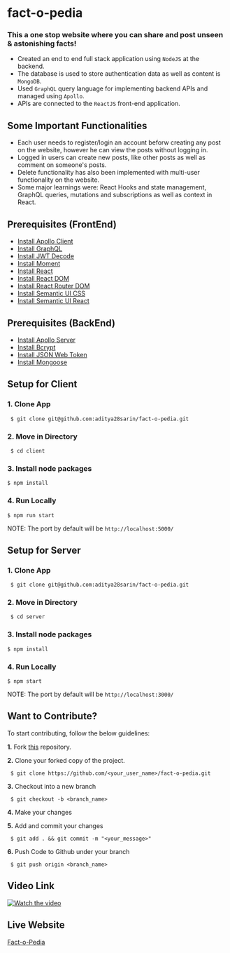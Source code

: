 # fact-o-pedia

### This a one stop website where you can share and post unseen & astonishing facts!

- Created an end to end full stack application using `NodeJS` at the backend. 
- The database is used to store authentication data as well as content is `MongoDB`.
- Used `GraphQL` query language for implementing backend APIs and managed using `Apollo`.
- APIs are connected to the `ReactJS` front-end application.

## Some Important Functionalities
- Each user needs to register/login an account beforw creating any post on the website, however he can view the posts without logging in.
- Logged in users can create new posts, like other posts as well as comment on someone's posts.
- Delete functionality has also been implemented with multi-user functionality on the website.
- Some major learnings were: React Hooks and state management, GraphQL queries, mutations and subscriptions as well as context in React.



## Prerequisites (FrontEnd)

* [Install Apollo Client](https://www.npmjs.com/package/@apollo/client)
* [Install GraphQL](https://www.npmjs.com/package/graphql)
* [Install JWT Decode](https://www.npmjs.com/package/jwt-decode)
* [Install Moment](https://www.npmjs.com/package/moment)
* [Install React](https://www.npmjs.com/package/react)
* [Install React DOM](https://www.npmjs.com/package/react-dom)
* [Install React Router DOM](https://www.npmjs.com/package/react-router-dom)
* [Install Semantic UI CSS](https://www.npmjs.com/package/semantic-ui-css)
* [Install Semantic UI React](https://www.npmjs.com/search?q=semantic-ui-react)



## Prerequisites (BackEnd)

* [Install Apollo Server](https://www.npmjs.com/package/apollo-server)
* [Install Bcrypt](https://www.npmjs.com/package/bcryptjs)
* [Install JSON Web Token](https://www.npmjs.com/package/jsonwebtoken)
* [Install Mongoose](https://www.npmjs.com/package/mongoose)


## Setup for Client

  ### 1. Clone App
  
 
     $ git clone git@github.com:aditya28sarin/fact-o-pedia.git
 
    
 ### 2. Move in Directory
  
     $ cd client
   
    
 ### 3. Install node packages
   ```
   $ npm install 
  ```
  
   ### 4. Run Locally 
   ```
   $ npm run start  
  ```
  NOTE: The port by default will be ```http://localhost:5000/```
  
  
  ## Setup for Server

  ### 1. Clone App
  
 
     $ git clone git@github.com:aditya28sarin/fact-o-pedia.git
 
    
 ### 2. Move in Directory
  
     $ cd server
   
    
 ### 3. Install node packages
   ```
   $ npm install 
  ```
  
   ### 4. Run Locally 
   ```
   $ npm start  
  ```
  NOTE: The port by default will be ```http://localhost:3000/```
  
  
  
  
  
## Want to Contribute?

To start contributing, follow the below guidelines: 

**1.**  Fork [this](git@github.com:aditya28sarin/fact-o-pedia.git) repository.

**2.**  Clone your forked copy of the project.

     $ git clone https://github.com/<your_user_name>/fact-o-pedia.git

     
**3.** Checkout into a new branch 

     $ git checkout -b <branch_name>

**4.** Make your changes

**5.** Add and commit your changes

     $ git add . && git commit -m "<your_message>"
     
**6.** Push Code to Github under your branch 

     $ git push origin <branch_name>   


## Video Link 


  [![Watch the video](https://img.youtube.com/vi/GmlaqiVSDcI/0.jpg)](https://youtu.be/GmlaqiVSDcI)
  

## Live Website 

<a href="https://factopedia.netlify.app/">Fact-o-Pedia</a>


